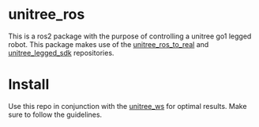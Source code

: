 # unitree_ros
This is a ros2 package with the purpose of controlling a unitree go1 legged robot.
This package makes use of the [unitree_ros_to_real](https://github.com/unitreerobotics/unitree_ros_to_real) and [unitree_legged_sdk](https://github.com/unitreerobotics/unitree_legged_sdk) repositories.

# Install

Use this repo in conjunction with the [unitree_ws](https://github.com/snt-arg/unitree_ws) for optimal results. Make sure to follow the guidelines. 
